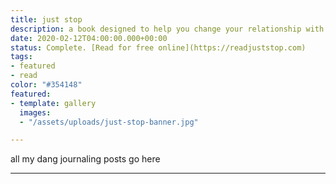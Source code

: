 ```yaml
---
title: just stop
description: a book designed to help you change your relationship with time.
date: 2020-02-12T04:00:00.000+00:00
status: Complete. [Read for free online](https://readjuststop.com)
tags:
- featured
- read
color: "#354148"
featured:
- template: gallery
  images:
  - "/assets/uploads/just-stop-banner.jpg"

---
```


all my dang journaling posts go here



---
